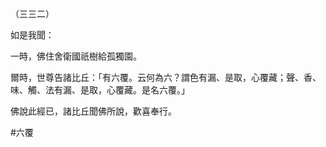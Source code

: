 （三三二）

如是我聞：

一時，佛住舍衛國祇樹給孤獨園。

爾時，世尊告諸比丘：「有六覆。云何為六？謂色有漏、是取，心覆藏；聲、香、味、觸、法有漏、是取，心覆藏。是名六覆。」

佛說此經已，諸比丘聞佛所說，歡喜奉行。



#六覆
